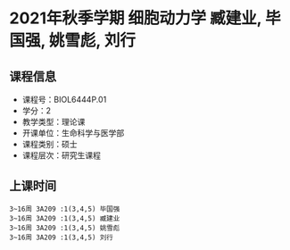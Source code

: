 # 2021年秋季学期 细胞动力学 臧建业, 毕国强, 姚雪彪, 刘行






## 课程信息

- 课程号：BIOL6444P.01
- 学分：2
- 教学类型：理论课
- 开课单位：生命科学与医学部
- 课程类别：硕士
- 课程层次：研究生课程

## 上课时间

```
3~16周 3A209 :1(3,4,5) 毕国强
3~16周 3A209 :1(3,4,5) 臧建业
3~16周 3A209 :1(3,4,5) 姚雪彪
3~16周 3A209 :1(3,4,5) 刘行
```

